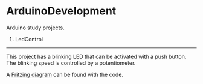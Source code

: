 ArduinoDevelopment
===========

Arduino study projects.

1. LedControl
----

This project has a blinking LED that can be activated with a push button. 
The blinking speed is controlled by a potentiometer. 

A [Fritzing diagram](http://fritzing.org/download/) can be found with the code.
